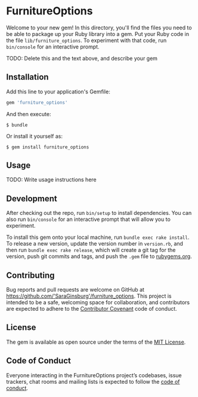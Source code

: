 # FurnitureOptions

Welcome to your new gem! In this directory, you'll find the files you need to be able to package up your Ruby library into a gem. Put your Ruby code in the file `lib/furniture_options`. To experiment with that code, run `bin/console` for an interactive prompt.

TODO: Delete this and the text above, and describe your gem

## Installation

Add this line to your application's Gemfile:

```ruby
gem 'furniture_options'
```

And then execute:

    $ bundle

Or install it yourself as:

    $ gem install furniture_options

## Usage

TODO: Write usage instructions here

## Development

After checking out the repo, run `bin/setup` to install dependencies. You can also run `bin/console` for an interactive prompt that will allow you to experiment.

To install this gem onto your local machine, run `bundle exec rake install`. To release a new version, update the version number in `version.rb`, and then run `bundle exec rake release`, which will create a git tag for the version, push git commits and tags, and push the `.gem` file to [rubygems.org](https://rubygems.org).

## Contributing

Bug reports and pull requests are welcome on GitHub at https://github.com/'SaraGinsburg'/furniture_options. This project is intended to be a safe, welcoming space for collaboration, and contributors are expected to adhere to the [Contributor Covenant](http://contributor-covenant.org) code of conduct.

## License

The gem is available as open source under the terms of the [MIT License](https://opensource.org/licenses/MIT).

## Code of Conduct

Everyone interacting in the FurnitureOptions project’s codebases, issue trackers, chat rooms and mailing lists is expected to follow the [code of conduct](https://github.com/'SaraGinsburg'/furniture_options/blob/master/CODE_OF_CONDUCT.md).
